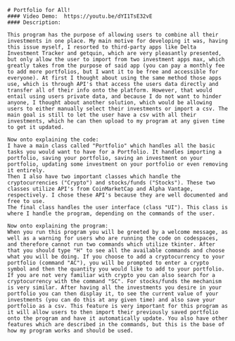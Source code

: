     # Portfolio for All!
    #### Video Demo:  https://youtu.be/dYI1TsE32vE
    #### Description:

    This program has the purpose of allowing users to combine all their investments in one place. My main motive for developing it was, having this issue myself, I resorted to third-party apps like Delta Investment Tracker and getquin, which are very pleasantly presented, but only allow the user to import from two investment apps max, which greatly takes from the purpose of said app (you can pay a monthly fee to add more portfolios, but I want it to be free and accessible for everyone). At first I thought about using the same method those apps use, which is through API's that access the users data directly and transfer all of their info onto the platform. However, that would entail using users private data, and because I do not want to hinder anyone, I thought about another solution, which would be allowing users to either manually select their investments or import a csv. The main goal is still to let the user have a csv with all their investments, which he can then upload to my program at any given time to get it updated.

    Now onto explaining the code:
    I have a main class called "Portfolio" which handles all the basic tasks you would want to have for a Portfolio. It handles importing a portfolio, saving your portfolio, saving an investment on your portfolio, updating some investment on your portfolio or even removing it entirely.
    Then I also have two important classes which handle the cryptocurrencies ("Crypto") and stocks/funds ("Stocks"). These two classes utilize API's from CoinMarketCap and Alpha Vantage, respectively. I chose these API's because they are well documented and free to use.
    The final class handles the user interface (class "UI"). This class is where I handle the program, depending on the commands of the user.

    Now onto explaining the program:
    When you run this program you will be greeted by a welcome message, as well as a warning for users who are running the code on codespaces, and therefore cannot run two commands which utilize tkinter. After that you should type "H" to see all the available commands and choose what you will be doing. If you choose to add a cryptocurrency to your portfolio (command "AC"), you will be prompted to enter a crypto symbol and then the quantity you would like to add to your portfolio. If you are not very familiar with crypto you can also search for a cryptocurrency with the command "SC". For stocks/funds the mechanism is very similar. After having all the investments you desire in your portfolio you can then display it, to see the current value of your investments (you can do this at any given time) and also save your portfolio as a csv. This feature is very important for this program as it will allow users to then import their previously saved portfolio onto the program and have it automatically update. You also have other features which are described in the commands, but this is the base of how my program works and should be used.

